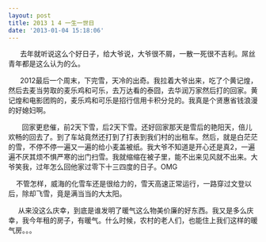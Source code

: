 ```yaml
---
layout: post
title: 2013 1 4 一生一世日
date: '2013-01-04 15:18:06'
---
```



      去年就听说这么个好日子，给大爷说，大爷很不屑，一散一死很不吉利。屌丝青年都是这么认为的么。

      2012最后一个周末，下完雪，天冷的出奇。我拉着大爷出来，吃了个黄记煌，然后去麦当劳取的麦乐鸡和可乐，去万达看的泰囧，去华润万家然后打的回家。黄记煌和电影团购的，麦乐鸡和可乐是招行信用卡积分兑的。我真是个贤惠省钱浪漫的好媳妇啊。

       回家更悲催，前2天下雪，后2天下雪。还好回家那天是雪后的艳阳天，倍儿欢畅的回去了。到了车站竟然还打到了打表到我们村的出租车。然后，就是白茫茫的雪，不停不停一遍又一遍的给小麦盖被纸。我大爷不知道是开心还是真2，一遍遍不厌其烦不惧严寒的出门扫雪。我就缩缩在被子里，能不出来见风就不出来。大爷笑我，过年怎么回他家过零下十三四度的日子。OMG

    不管怎样，威海的化雪车还是很给力的，雪天高速正常运行，一路穿过文登以后，除却飞雪，竟是满当当的大太阳。

     从来没这么庆幸，到底是谁发明了暖气这么物美价廉的好东西。我又是多么庆幸，我今年租的房子，有暖气。什么时候，农村的老人们，也能住上我们这样的暖气房。。。



